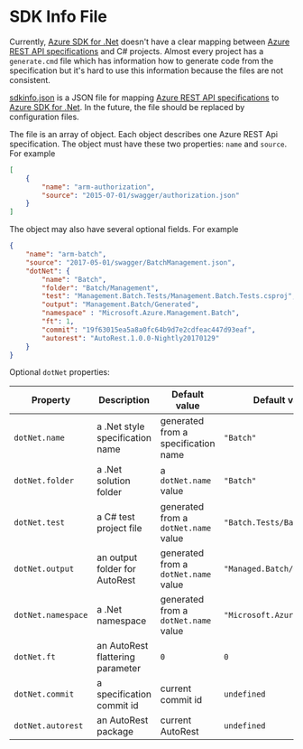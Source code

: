 # SDK Info File

Currently, [Azure SDK for .Net](https://github.com/Azure/azure-sdk-for-net) doesn't have a clear mapping between [Azure REST API specifications](https://github.com/Azure/azure-rest-api-specs) and C# projects.
Almost every project has a `generate.cmd` file which has information how to generate code from the specification but
it's hard to use this information because the files are not consistent.

[sdkinfo.json](sdkinfo.json) is a JSON file for mapping [Azure REST API specifications](https://github.com/Azure/azure-rest-api-specs) to [Azure SDK for .Net](https://github.com/Azure/azure-sdk-for-net).
In the future, the file should be replaced by configuration files.

The file is an array of object.
Each object describes one Azure REST Api specification.
The object must have these two properties: `name` and `source`.
For example

```json
[
    {
        "name": "arm-authorization",
        "source": "2015-07-01/swagger/authorization.json"
    }
]
```

The object may also have several optional fields. For example

```json
{
    "name": "arm-batch",
    "source": "2017-05-01/swagger/BatchManagement.json",
    "dotNet": {
        "name": "Batch",
        "folder": "Batch/Management",
        "test": "Management.Batch.Tests/Management.Batch.Tests.csproj",
        "output": "Management.Batch/Generated",
        "namespace" : "Microsoft.Azure.Management.Batch",
        "ft": 1,
        "commit": "19f63015ea5a8a0fc64b9d7e2cdfeac447d93eaf",
        "autorest": "AutoRest.1.0.0-Nightly20170129"
    }
}
```

Optional `dotNet` properties:

|Property          |Description                     |Default value                       |Default value example               |
|------------------|--------------------------------|------------------------------------|------------------------------------|
|`dotNet.name`     |a .Net style specification name |generated from a specification name |`"Batch"`                           |
|`dotNet.folder`   |a .Net solution folder          |a `dotNet.name` value               |`"Batch"`                           |
|`dotNet.test`     |a C# test project file          |generated from a `dotNet.name` value|`"Batch.Tests/Batch.Tests.csproj"`  |
|`dotNet.output`   |an output folder for AutoRest   |generated from a `dotNet.name` value|`"Managed.Batch/Generated"`         |
|`dotNet.namespace`|a .Net namespace                |generated from a `dotNet.name` value|`"Microsoft.Azure.Management.Batch"`|
|`dotNet.ft`       |an AutoRest flattering parameter|`0`                                 |`0`                                 |
|`dotNet.commit`   |a specification commit id       |current commit id                   |`undefined`                         |
|`dotNet.autorest` |an AutoRest package             |current AutoRest                    |`undefined`                         |
